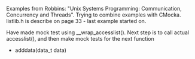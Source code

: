 Examples from Robbins: "Unix Systems Programming: Communication, Concurrency and Threads". Trying to combine examples with
CMocka. listlib.h is describe on page 33 - last example started on.

Have made mock test using __wrap_accesslist(). Next step is to call actual accesslist(), and then make mock tests for the next function
 - adddata(data_t data)
